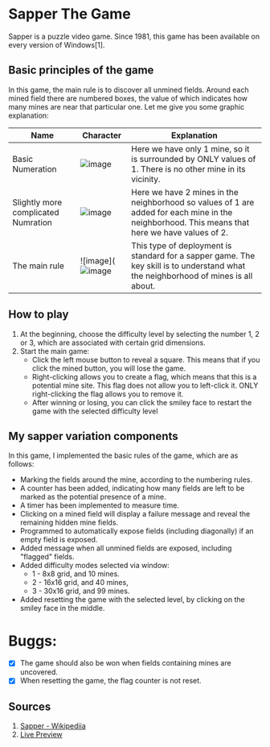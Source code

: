 # Sapper The Game
Sapper is a puzzle video game. Since 1981, this game has been available on every version of Windows[1].
## Basic principles of the game 
In this game, the main rule is to discover all unmined fields. Around each mined field there are numbered boxes, the value of which indicates how many mines are near that particular one. Let me give you some graphic explanation: 

| Name     | Character | Explanation |
| ---      | ---       | ---         |
| Basic Numeration  | ![image](https://github.com/Cysiek96/Z2J/assets/113532109/2a92d42e-1ee5-421a-974b-70dae0d73a5e)        | Here we have only 1 mine, so it is surrounded by ONLY values of 1. There is no other mine in its vicinity.|
| Slightly more complicated Numration    |   ![image](https://github.com/Cysiek96/Z2J/assets/113532109/98d73749-6c01-4d14-8d8f-ad7e6db9e94a) | Here we have 2 mines in the neighborhood so values of 1 are added for each mine in the neighborhood. This means that here we have values of 2.|
|    The main rule   | ![image](![image](https://github.com/Cysiek96/Z2J/assets/113532109/d7b02cd0-f486-4efc-b57d-16ad2e44fd55) | This type of deployment is standard for a sapper game. The key skill is to understand what the neighborhood of mines is all about.|

## How to play
1. At the beginning, choose the difficulty level by selecting the number 1, 2 or 3, which are associated with certain grid dimensions.
2. Start the main game:
     * Click the left mouse button to reveal a square. This means that if you click the mined button, you will lose the game.
     * Right-clicking allows you to create a flag, which means that this is a potential mine site. This flag does not allow you to left-click it. ONLY right-clicking the flag allows you to remove it.
     * After winning or losing, you can click the smiley face to restart the game with the selected difficulty level

## My  sapper variation components
In this game, I implemented the basic rules of the game, which are as follows:
* Marking the fields around the mine, according to the numbering rules.
* A counter has been added, indicating how many fields are left to be marked as the potential presence of a mine.
* A timer has been implemented to measure time.
* Clicking on a mined field will display a failure message and reveal the remaining hidden mine fields.
* Programmed to automatically expose fields (including diagonally) if an empty field is exposed.
* Added message when all unmined fields are exposed, including "flagged" fields.
* Added difficulty modes selected via window:
  - 1 - 8x8 grid, and 10 mines.
  - 2 - 16x16 grid, and 40 mines,
  - 3 - 30x16 grid, and 99 mines.
* Added resetting the game with the selected level, by clicking on the smiley face in the middle.

# Buggs:
- [x] The game should also be won when fields containing mines are uncovered.
- [x] When resetting the game, the flag counter is not reset.

## Sources
1. [Sapper - Wikipediia](https://en.wikipedia.org/wiki/Minesweeper_(video_game))
2. [Live Preview](https://codepen.io/Cychu1996/full/YzRGmgM)
